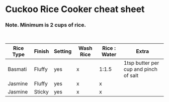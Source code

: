 # Cuckoo Rice Cooker cheat sheet

### Note. Minimum is 2 cups of rice.
<br>

Rice Type | Finish | Setting | Wash Rice | Rice : Water | Extra
--- | --- | --- | --- | --- | ---
Basmati | Fluffy | yes | x | 1:1.5 | 1tsp butter per cup and pinch of salt
Jasmine | Fluffy | yes | x | x
Jasmine | Sticky | yes | x | x
